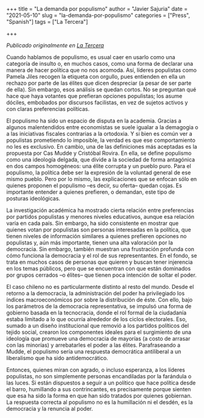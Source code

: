 +++
title = "La demanda por populismo"
author = "Javier Sajuria"
date = "2021-05-10"
slug = "la-demanda-por-populismo"
categories = ["Press", "Spanish"]
tags = ["La Tercera"]

+++

*Publicado originalmente en [La Tercera](https://www.latercera.com/la-tercera-pm/noticia/la-demanda-por-populismo/VLAUFEOUTVGBHPYRK345ZEJNT4/)*

Cuando hablamos de populismo, es usual caer en usarlo como una categoría de insulto o, en muchos casos, como una forma de declarar una manera de hacer política que no nos acomoda. Así, líderes populistas como Pamela Jiles recogen la etiqueta con orgullo, pues entienden en ella un rechazo por parte de las élites que dicen despreciar (a pesar de ser parte de ella). Sin embargo, esos análisis se quedan cortos. No se preguntan qué hace que haya votantes que prefieran opciones populistas; los asume dóciles, embobados por discursos facilistas, en vez de sujetos activos y con claras preferencias políticas.

El populismo ha sido un espacio de disputa en la academia. Gracias a algunos malentendidos entre economistas se suele igualar a la demagogia o a las iniciativas fiscales contrarias a la ortodoxia. Y si bien es común ver a populistas prometiendo lo imposible, la verdad es que ese comportamiento no les es exclusivo. En cambio, una de las definiciones más aceptadas es la propuesta por Cas Mudde y Cristóbal Rovira. En ella, se define populismo como una ideología delgada, que divide a la sociedad de forma antagónica en dos campos homogéneos: una élite corrupta y un pueblo puro. Para el populismo, la política debe ser la expresión de la voluntad general de ese mismo pueblo. Pero por lo mismo, las explicaciones que se enfocan sólo en quienes proponen el populismo –es decir, su oferta– quedan cojas. Es importante entender a quienes prefieren, o demandan, este tipo de posturas ideológicas.

La investigación académica ha mostrado cierta relación entre preferencias por partidos populistas y menores niveles educativos, aunque esa relación varía en cada país. Sin embargo, ha sido consistente en mostrar que quienes votan por populistas son personas interesadas en la política, que tienen niveles de información similares a quienes prefieren opciones no populistas y, aún más importante, tienen una alta valoración por la democracia. Sin embargo, también muestran una frustración profunda con cómo funciona la democracia y el rol de sus representantes. En el fondo, se trata en muchos casos de personas que quieren y buscan tener injerencia en los temas públicos, pero que se encuentran con que están dominados por grupos cerrados –o élites– que tienen poca intención de soltar el poder.

El caso chileno no es particularmente distinto al resto del mundo. Desde el retorno a la democracia, la administración del poder ha privilegiado los índices macroeconómicos por sobre la distribución de éste. Con ello, bajo los parámetros de la democracia representativa, se impulsó una forma de gobierno basada en la tecnocracia, donde el rol formal de la ciudadanía estaba limitado a lo que ocurría alrededor de los ciclos electorales. Eso, sumado a un diseño institucional que removió a los partidos políticos del tejido social, crearon los componentes ideales para el surgimiento de una ideología que promueve una democracia de mayorías (a costo de arrasar con las minorías) y arrebatarles el poder a las élites. Parafraseando a Mudde, el populismo sería una respuesta democrática antiliberal a un liberalismo que ha sido antidemocrático.

Entonces, quienes miran con agrado, o incluso esperanza, a los líderes populistas, no son simplemente personas encandiladas por la farándula o las luces. Si están dispuestos a seguir a un político que hace política desde el barro, humillando a sus contrincantes, es precisamente porque sienten que esa ha sido la forma en que han sido tratados por quienes gobiernan. La respuesta correcta al populismo no es la humillación ni el desdén, es la democracia y la renuncia al poder.